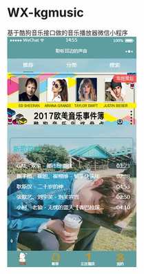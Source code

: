 # WX-kgmusic
基于酷狗音乐接口做的音乐播放器微信小程序
	![](https://github.com/Ercyao/WX-kgmusic/blob/master/img/1-1.jpg)


